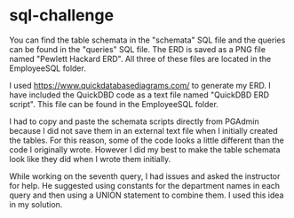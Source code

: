 # sql-challenge
You can find the table schemata in the "schemata" SQL file and the queries can be found in the "queries" SQL file. The ERD is saved as a PNG file named "Pewlett Hackard ERD". All three of these files are located in the EmployeeSQL folder.

I used https://www.quickdatabasediagrams.com/ to generate my ERD. I have included the QuickDBD code as a text file named "QuickDBD ERD script". This file can be found in the EmployeeSQL folder.

I had to copy and paste the schemata scripts directly from PGAdmin because I did not save them in an external text file when I initially created the tables. For this reason, some of the code looks a little different than the code I originally wrote. However I did my best to make the table schemata look like they did when I wrote them initially. 

While working on the seventh query, I had issues and asked the instructor for help. He suggested using constants for the department names in each query and then using a UNION statement to combine them. I used this idea in my solution.

